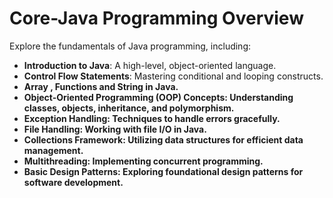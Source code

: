 <div class="repo-description">
    <h1>Core-Java Programming Overview</h1>
    <p>Explore the fundamentals of Java programming, including:</p>
    <ul>
        <li><strong>Introduction to Java</strong>: A high-level, object-oriented language.</li>
        <li><strong>Control Flow Statements</strong>: Mastering conditional and looping constructs.</li>
         <li><strong>Array , Functions and String in Java.</li>
        <li><strong>Object-Oriented Programming (OOP) Concepts</strong>: Understanding classes, objects, inheritance, and polymorphism.</li>
        <li><strong>Exception Handling</strong>: Techniques to handle errors gracefully.</li>
        <li><strong>File Handling</strong>: Working with file I/O in Java.</li>
        <li><strong>Collections Framework</strong>: Utilizing data structures for efficient data management.</li>
        <li><strong>Multithreading</strong>: Implementing concurrent programming.</li>
        <li><strong>Basic Design Patterns</strong>: Exploring foundational design patterns for software development.</li>
    </ul>
</div>
